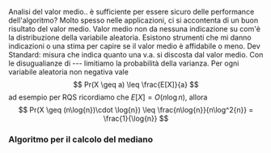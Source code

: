 Analisi del valor medio.. è sufficiente per essere sicuro delle performance dell'algoritmo?
Molto spesso nelle applicazioni, ci si accontenta di un buon risultato del valor medio. 
Valor medio non da nessuna indicazione su com'è la distribuzione della variabile aleatoria.
Esistono strumenti che mi danno indicazioni o una stima per capire se il valor medio è affidabile o meno.
Dev Standard: misura che indica quanto una v.a. si discosta dal valor medio.
Con le disugualianze di --- limitiamo la probabilità della varianza.
Per ogni variabile aleatoria non negativa vale 
$$ Pr(X \geq a) \leq \frac{E[X]}{a} $$
ad esempio per RQS ricordiamo che $E[X] = O(n\log{n})$, allora
$$ Pr(X \geq (n\log{n})\cdot \log{n}) \leq \frac{n\log{n}}{n\log^2{n}} = \frac{1}{\log{n}} $$
### Algoritmo per il calcolo del mediano
